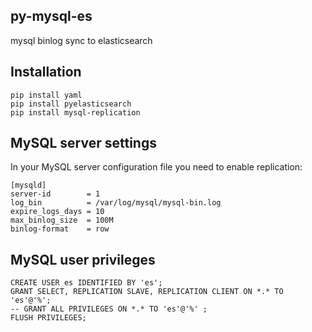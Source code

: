 ## py-mysql-es

mysql binlog sync to elasticsearch


## Installation

```
pip install yaml
pip install pyelasticsearch
pip install mysql-replication
```

## MySQL server settings

In your MySQL server configuration file you need to enable replication:

    [mysqld]
    server-id        = 1
    log_bin          = /var/log/mysql/mysql-bin.log
    expire_logs_days = 10
    max_binlog_size  = 100M
    binlog-format    = row

## MySQL user privileges

```
CREATE USER es IDENTIFIED BY 'es';
GRANT SELECT, REPLICATION SLAVE, REPLICATION CLIENT ON *.* TO 'es'@'%';
-- GRANT ALL PRIVILEGES ON *.* TO 'es'@'%' ;
FLUSH PRIVILEGES;
```
